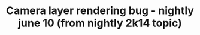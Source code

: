 ---
title: 'Camera layer rendering bug - nightly june 10 (from nightly 2k14 topic)'
redirect_to:
  - 'https://discuss.pencil2d.org/t/camera-layer-rendering-bug-nightly-june-10-from-nightly-2k14-topic/863'
---